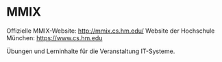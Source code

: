 # MMIX

Offizielle MMIX-Website:          http://mmix.cs.hm.edu/
Website der Hochschule München:   https://www.cs.hm.edu

Übungen und Lerninhalte für die Veranstaltung IT-Systeme.

